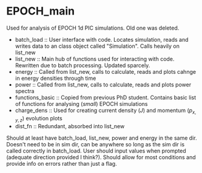 # EPOCH_main
Used for analysis of EPOCH 1d PIC simulations. Old one was deleted.

* batch_load        :: User interface with code. Locates simulation, reads and writes data to an class object called "Simulation". Calls heavily on list_new
* list_new          :: Main hub of functions used for interacting with code. Rewritten due to batch processing. Updated sparcely. 
* energy            :: Called from list_new, calls to calculate, reads and plots cahnge in energy densities through time
* power             :: Called from list_new, calls to calculate, reads and plots power spectra
* functions_basic   :: Copied from previous PhD student. Contains basic list of functions for analysing (_small_) EPOCH simulations
* charge_dens       :: Used for creating current density ($J$) and momentum ($p_{x,y,z}$) evolution plots
* dist_fn           :: Redundant, absorbed into list_new

Should at least have batch_load, list_new, power and energy in the same dir. Doesn't need to be in sim dir, can be anywhere so long as the sim dir is called correctly in batch_load. User should input values when prompted (adequate direction provided I think?). Should allow for most conditions and provide info on errors rather than just a flag.
